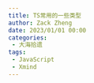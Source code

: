 ```yaml
---
title: TS常用的一些类型
author: Zack Zheng
date: 2023/01/01 00:00
categories:
 - 大海拾遗
tags:
 - JavaScript
 - Xmind
---
```



<simple-img src="https://gitee.com/zackzhengxy/picGallery/raw/main/imgs/TS常用的一些类型.svg" />
